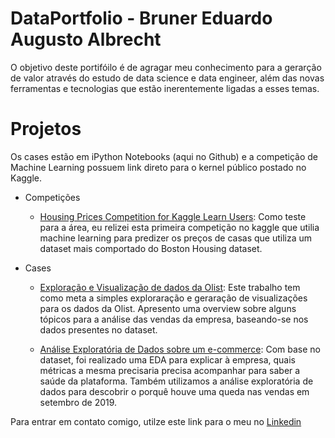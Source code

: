 # DataPortfolio - Bruner Eduardo Augusto Albrecht
O objetivo deste portifóilo é de agragar meu conhecimento para a gerarção de valor através do estudo de data science e data engineer, além das novas ferramentas e tecnologias que estão inerentemente ligadas a esses temas.

# Projetos
Os cases estão em iPython Notebooks (aqui no Github) e a competição de Machine Learning possuem link direto para o kernel público postado no Kaggle.

* Competições
   
   * [Housing Prices Competition for Kaggle Learn Users](https://www.kaggle.com/bruneralbrecht/exercise-machine-learning-competitions):
   Como teste para a área, eu relizei esta primeira competição no kaggle que utilia machine learning para predizer os preços de casas que utiliza um dataset mais comportado do Boston Housing dataset.
   
 * Cases
   
   * [Exploração e Visualização de dados da Olist](https://github.com/brunereduardo/DataPortfolio/blob/main/DataScience/Olist/EnfaseLabs.ipynb): Este trabalho tem como meta a simples exploraração e geraração de visualizações para os dados da Olist. Apresento uma overview sobre alguns tópicos para a análise das vendas da empresa, baseando-se nos dados presentes no dataset.
   
   * [Análise Exploratória de Dados sobre um e-commerce](https://github.com/brunereduardo/DataPortfolio/blob/main/DataScience/E-commerce/OLX_Brasil_-_Business_Case.ipynb): Com base no dataset, foi realizado uma EDA para explicar à empresa, quais métricas a mesma precisaria precisa acompanhar para saber a saúde da plataforma. Também utilizamos a análise exploratória de dados para descobrir o porquê houve uma queda nas vendas em setembro de 2019.


Para entrar em contato comigo, utilze este link para o meu no [Linkedin](https://www.linkedin.com/in/brunereduardo)
